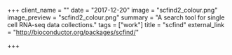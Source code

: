 +++
client_name = ""
date = "2017-12-20"
image = "scfind2_colour.png"
image_preview = "scfind2_colour.png"
summary = "A search tool for single cell RNA-seq data collections."
tags = ["work"]
title = "scfind"
external_link = "http://bioconductor.org/packages/scfind/"

+++
